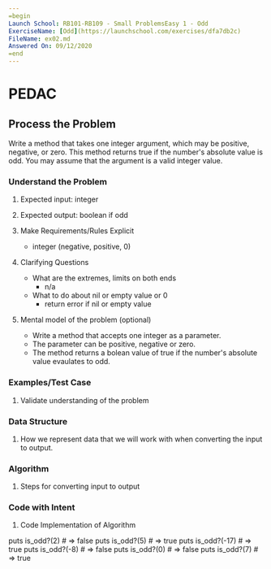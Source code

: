 ```yaml
---
=begin
Launch School: RB101-RB109 - Small ProblemsEasy 1 - Odd
ExerciseName: [Odd](https://launchschool.com/exercises/dfa7db2c)
FileName: ex02.md
Answered On: 09/12/2020
=end
---
```


# PEDAC

## Process the Problem
Write a method that takes one integer argument, which may be positive, negative, 
or zero. This method returns true if the number's absolute value is odd. You 
may assume that the argument is a valid integer value.

### Understand the Problem
1. Expected input: integer
2. Expected output: boolean if odd
3. Make Requirements/Rules Explicit
    - integer (negative, positive, 0)
4. Clarifying Questions
    - What are the extremes, limits on both ends
        - n/a
    - What to do about nil or empty value or 0
        - return error if nil or empty value

5. Mental model of the problem (optional)
    - Write a method that accepts one integer as a parameter.
    - The parameter can be positive, negative or zero. 
    - The method returns a bolean value of true if the number's
      absolute value evaulates to odd. 

### Examples/Test Case 
1. Validate understanding of the problem

### Data Structure 
1. How we represent data that we will work with when converting the input to output.

### Algorithm 
1. Steps for converting input to output

### Code with Intent 
1. Code Implementation of Algorithm


puts is_odd?(2)    # => false
puts is_odd?(5)    # => true
puts is_odd?(-17)  # => true
puts is_odd?(-8)   # => false
puts is_odd?(0)    # => false
puts is_odd?(7)    # => true


